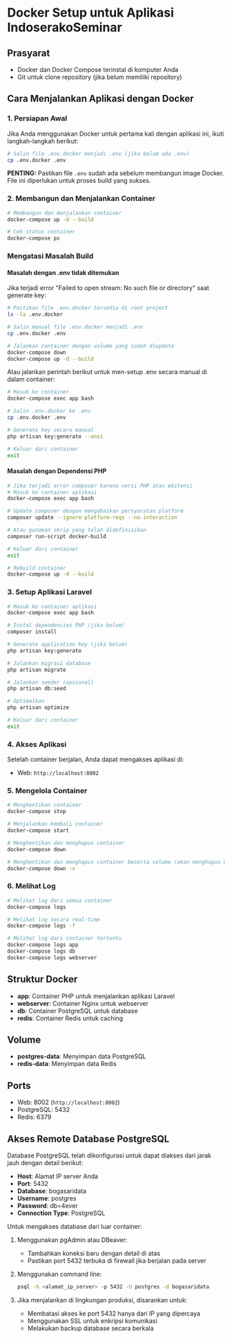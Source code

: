 # Docker Setup untuk Aplikasi IndoserakoSeminar

## Prasyarat

- Docker dan Docker Compose terinstal di komputer Anda
- Git untuk clone repository (jika belum memiliki repository)

## Cara Menjalankan Aplikasi dengan Docker

### 1. Persiapan Awal

Jika Anda menggunakan Docker untuk pertama kali dengan aplikasi ini, ikuti langkah-langkah berikut:

```bash
# Salin file .env.docker menjadi .env (jika belum ada .env)
cp .env.docker .env
```

**PENTING:** Pastikan file `.env` sudah ada sebelum membangun image Docker. File ini diperlukan untuk proses build yang sukses.

### 2. Membangun dan Menjalankan Container

```bash
# Membangun dan menjalankan container
docker-compose up -d --build

# Cek status container
docker-compose ps
```

### Mengatasi Masalah Build

#### Masalah dengan .env tidak ditemukan

Jika terjadi error "Failed to open stream: No such file or directory" saat generate key:

```bash
# Pastikan file .env.docker tersedia di root project
ls -la .env.docker

# Salin manual file .env.docker menjadi .env
cp .env.docker .env

# Jalankan container dengan volume yang sudah diupdate
docker-compose down
docker-compose up -d --build
```

Atau jalankan perintah berikut untuk men-setup .env secara manual di dalam container:

```bash
# Masuk ke container
docker-compose exec app bash

# Salin .env.docker ke .env
cp .env.docker .env

# Generate key secara manual
php artisan key:generate --ansi

# Keluar dari container
exit
```

#### Masalah dengan Dependensi PHP

```bash
# Jika terjadi error composer karena versi PHP atau ekstensi
# Masuk ke container aplikasi
docker-compose exec app bash

# Update composer dengan mengabaikan persyaratan platform
composer update --ignore-platform-reqs --no-interaction

# Atau gunakan skrip yang telah didefinisikan
composer run-script docker-build

# Keluar dari container
exit

# Rebuild container
docker-compose up -d --build
```

### 3. Setup Aplikasi Laravel

```bash
# Masuk ke container aplikasi
docker-compose exec app bash

# Instal dependencies PHP (jika belum)
composer install

# Generate application key (jika belum)
php artisan key:generate

# Jalankan migrasi database
php artisan migrate

# Jalankan seeder (opsional)
php artisan db:seed

# Optimalkan
php artisan optimize

# Keluar dari container
exit
```

### 4. Akses Aplikasi

Setelah container berjalan, Anda dapat mengakses aplikasi di:

- Web: `http://localhost:8002`

### 5. Mengelola Container

```bash
# Menghentikan container
docker-compose stop

# Menjalankan kembali container
docker-compose start

# Menghentikan dan menghapus container
docker-compose down

# Menghentikan dan menghapus container beserta volume (akan menghapus database)
docker-compose down -v
```

### 6. Melihat Log

```bash
# Melihat log dari semua container
docker-compose logs

# Melihat log secara real-time
docker-compose logs -f

# Melihat log dari container tertentu
docker-compose logs app
docker-compose logs db
docker-compose logs webserver
```

## Struktur Docker

- **app**: Container PHP untuk menjalankan aplikasi Laravel
- **webserver**: Container Nginx untuk webserver
- **db**: Container PostgreSQL untuk database
- **redis**: Container Redis untuk caching

## Volume

- **postgres-data**: Menyimpan data PostgreSQL
- **redis-data**: Menyimpan data Redis

## Ports

- Web: 8002 (`http://localhost:8002`)
- PostgreSQL: 5432
- Redis: 6379

## Akses Remote Database PostgreSQL

Database PostgreSQL telah dikonfigurasi untuk dapat diakses dari jarak jauh dengan detail berikut:

- **Host**: Alamat IP server Anda
- **Port**: 5432
- **Database**: bogasaridata
- **Username**: postgres
- **Password**: db=4ever
- **Connection Type**: PostgreSQL

Untuk mengakses database dari luar container:

1. Menggunakan pgAdmin atau DBeaver:
   - Tambahkan koneksi baru dengan detail di atas
   - Pastikan port 5432 terbuka di firewall jika berjalan pada server

2. Menggunakan command line:

   ```bash
   psql -h <alamat_ip_server> -p 5432 -U postgres -d bogasaridata
   ```

3. Jika menjalankan di lingkungan produksi, disarankan untuk:
   - Membatasi akses ke port 5432 hanya dari IP yang dipercaya
   - Menggunakan SSL untuk enkripsi komunikasi
   - Melakukan backup database secara berkala
